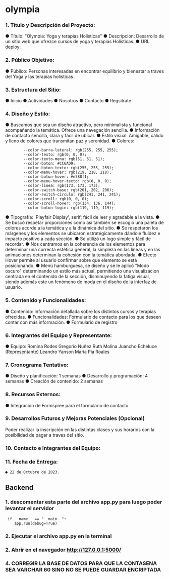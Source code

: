 # olympia

### 1. Título y Descripción del Proyecto:

● Título: "Olympia: Yoga y terapias Holisticas"
● Descripción: Desarrollo de un sitio web que ofrezce cursos de yoga y terapias Holisticas.
● URL deploy:

### 2. Público Objetivo:

● Público: Personas interesadas en encontrar equilibrio y bienestar a traves del Yoga y las terapias holisticas .

### 3. Estructura del Sitio:

● Inicio
● Actividades
● Nosotros
● Contacto
● Regsitrate

### 4. Diseño y Estilo:

● Buscamos que sea un diseño atractivo, pero minimalista y funcional acompañando la temática. Ofrece una navegación sencilla.
● Información de contacto sencilla, clara y fácil de ubicar.
● Estilo visual: Amigable, cálido y lleno de colores que transmitan paz y serenidad.
● Colores:

            --color-barra-lateral: rgb(255, 255, 255);
            --color-texto: rgb(0, 0, 0);
            --color-texto-menu: rgb(51, 51, 51);
            --color-boton: #CC6AD9;
            --color-boton-texto: rgb(255, 255, 255);
            --color-menu-hover: rgb(219, 218, 218);
            --color-boton-hover: #e588f1;
            --color-menu-hover-texto: rgb(0, 0, 0);
            --color-linea: rgb(173, 173, 173);
            --color-switch-base: rgb(201, 202, 206);
            --color-switch-circulo: rgb(241, 241, 241);
            --color-scroll: rgb(0, 0, 0);
            --color-scroll-hover: rgb(134, 136, 144);
            --color-boton-login: rgb(119, 119, 119);

● Tipografía: 'Playfair Display', serif; fácil de leer y agradable a la vista.
● Se buscó respetar proporciones como así también se escogió una paleta de colores acorde a la temática y a la dinámica del sitio.
● Se respetaron los márgenes y los elementos se ubicaron estratégicamente dándole fluidez e impacto positivo a cada sección.
● Se utilizó un logo simple y fácil de recordar.
● Nos centramos en la coherencia de los elementos para determinar una correcta estética general, la simpleza en las líneas y en las animaciones determinan la cohesión con la temática abordada.
● Efecto Hover permite al usuario confirmar sobre que elemento se está posicionando.
● Menú hamburguesa, se diseño y se le aplicó "Modo oscuro" determinando un estilo más actual, permitiendo una visualizacion centrada en el contenido de la sección, disminuyendo la fatiga visual, siendo además este un fenómeno de moda en el diseño de la interfaz de usuario.

### 5. Contenido y Funcionalidades:

● Contenido: Información detallada sobre los distintos cursos y terapias ofrecidas.
● Funcionalidades: Formulario de contacto para los que deseen contar con más información.
● Formulario de registro

### 6. Integrantes del Equipo y Representante:

● Equipo:
Romina Rodes
Gregorio Nuñez
Ruth Molina
Juancho Echeluce (Representante)
Leandro Yanson
Maria Pia Roales

### 7. Cronograma Tentativo:

● Diseño y planificación: 1 semanas
● Desarrollo y programación: 4 semanas
● Creación de contenido: 2 semanas

### 8. Recursos Externos:

● Integración de Formspree para el formulario de contacto.

### 9. Desarrollos Futuros y Mejoras Potenciales (Opcional)

Poder realizar la inscripción en las distintas clases y sus horarios con la posibilidad de pagar a traves del sitio.

### 10. Contacto e Integrantes del Equipo:

### 11. Fecha de Entrega:

    ● 22 de Octubre de 2023.

## Backend

### 1. descomentar esta parte del archivo app.py para luego poder levantar el servidor

     if __name__ == "__main__":
        app.run(debug=True)

### 2. Ejecutar el archivo app.py en la terminal

### 2. Abrir en el navegador http://127.0.0.1:5000/

### 4. CORREGIR LA BASE DE DATOS PARA QUE LA CONTASENA SEA VARCHAR 60 SINO NO SE PUEDE GUARDAR ENCRIPTADA
